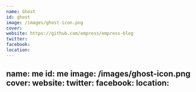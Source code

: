 ```yaml
---
name: Ghost
id: ghost
image: /images/ghost-icon.png
cover:
website: https://github.com/empress/empress-blog
twitter:
facebook:
location:
---
```

name: me
id: me
image: /images/ghost-icon.png
cover:
website: 
twitter:
facebook:
location:
---
